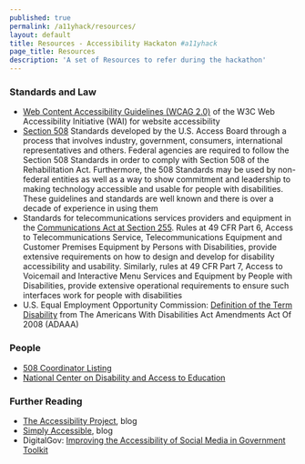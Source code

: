 ```yaml
---
published: true
permalink: /a11yhack/resources/
layout: default
title: Resources - Accessibility Hackaton #a11yhack
page_title: Resources
description: 'A set of Resources to refer during the hackathon'
---
```


### Standards and Law

* [Web Content Accessibility Guidelines (WCAG 2.0)](http://www.w3.org/TR/WCAG/) of the W3C Web Accessibility Initiative (WAI) for website accessibility
* [Section 508](http://www.section508.gov/) Standards developed by the U.S. Access Board through a process that involves industry, government, consumers, international representatives and others. Federal agencies are required to follow the Section 508 Standards in order to comply with Section 508 of the Rehabilitation Act. Furthermore, the 508 Standards may be used by non-federal entities as well as a way to show commitment and leadership to making technology accessible and usable for people with disabilities. These guidelines and standards are well known and there is over a decade of experience in using them
* Standards for telecommunications services providers and equipment in the [Communications Act at Section 255](http://www.access-board.gov/telecomm/). Rules at 49 CFR Part 6, Access to Telecommunications Service, Telecommunications Equipment and Customer Premises Equipment by Persons with Disabilities, provide extensive requirements on how to design and develop for disability accessibility and usability. Similarly, rules at 49 CFR Part 7, Access to Voicemail and Interactive Menu Services and Equipment by People with Disabilities, provide extensive operational requirements to ensure such interfaces work for people with disabilities
* U.S. Equal Employment Opportunity Commission: [Definition of the Term Disability](http://www.eeoc.gov/policy/docs/902cm.html) from The Americans With Disabilities Act Amendments Act Of 2008 (ADAAA)

### People
* [508 Coordinator Listing](http://www.section508.gov/508-coordinator-listing)
* [National Center on Disability and Access to Education](http://ncdae.org/resources/cheatsheets/)

### Further Reading
* [The Accessibility Project](http://a11yproject.com/), blog
* [Simply Accessible](http://simplyaccessible.com/archives/), blog
* DigitalGov: [Improving the Accessibility of Social Media in Government Toolkit](http://www.digitalgov.gov/resources/improving-the-accessibility-of-social-media-in-government/)
